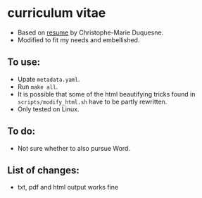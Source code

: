 # curriculum vitae

* Based on [resume](https://github.com/chmduquesne/resume) by Christophe-Marie Duquesne.
* Modified to fit my needs and embellished.

## To use:

* Upate `metadata.yaml`.
* Run `make all`.
* It is possible that some of the html beautifying tricks found in `scripts/modify_html.sh` have to be partly rewritten.
* Only tested on Linux.

## To do:
* Not sure whether to also pursue Word.

## List of changes:
* txt, pdf and html output works fine
